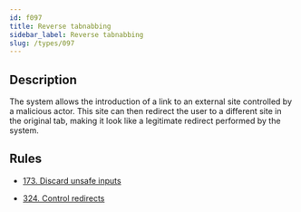 ```yaml
---
id: f097
title: Reverse tabnabbing
sidebar_label: Reverse tabnabbing
slug: /types/097
---
```


## Description

The system allows the introduction of a link to an external site
controlled by a malicious actor.
This site can then redirect the user to a different site in the original tab,
making it look like a legitimate redirect performed by the system.

## Rules

- [173. Discard unsafe inputs](/criteria/source/173)

- [324. Control redirects](/criteria/architecture/324)
